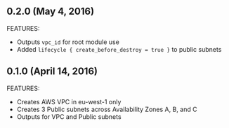 ## 0.2.0 (May 4, 2016)

FEATURES:

 * Outputs `vpc_id` for root module use
 * Added `lifecycle { create_before_destroy = true }` to public subnets

## 0.1.0 (April 14, 2016)

FEATURES:

 * Creates AWS VPC in eu-west-1 only
 * Creates 3 Public subnets across Availability Zones A, B, and C
 * Outputs for VPC and Public subnets
